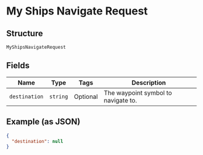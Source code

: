 
# My Ships Navigate Request

## Structure

`MyShipsNavigateRequest`

## Fields

| Name | Type | Tags | Description |
|  --- | --- | --- | --- |
| `destination` | `string` | Optional | The waypoint symbol to navigate to. |

## Example (as JSON)

```json
{
  "destination": null
}
```

